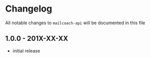 # Changelog

All notable changes to `mailcoach-api` will be documented in this file

## 1.0.0 - 201X-XX-XX

- initial release
